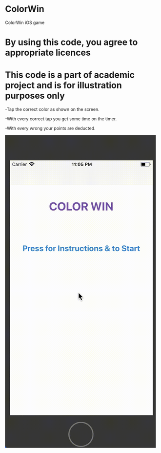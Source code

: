 # ColorWin
ColorWin iOS game
# By using this code, you agree to appropriate licences

# This code is a part of academic project and is for illustration purposes only

-Tap the correct color as shown on the screen.

-With every correct tap you get some time on the timer.

-With every wrong your points are deducted.

![Demo](https://github.com/dipankarghosh28/ColorWin/blob/master/ColorWin.gif)
